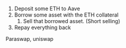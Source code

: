 1. Deposit some ETH to Aave
2. Borrow some asset with the ETH collateral
   1. Sell that borrowed asset. (Short selling)
3. Repay everything back

Paraswap, uniswap
